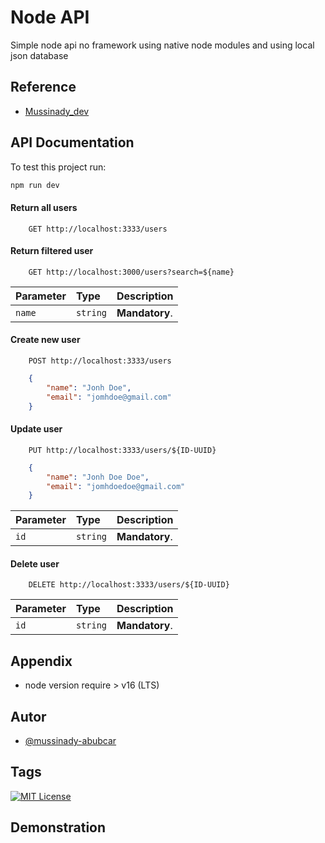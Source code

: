 # Node API
Simple node api no framework using native node modules and using local json database

## Reference

 - [Mussinady_dev](https://youtube.com/@abubacar_dev)

## API Documentation

To test this project run:

```bash
npm run dev
```
#### Return all users

```http
    GET http://localhost:3333/users
```

#### Return filtered user

```http
    GET http://localhost:3000/users?search=${name}
```
| Parameter   | Type       | Description                                   |
| :---------- | :--------- | :------------------------------------------ |
| `name`      | `string` | **Mandatory**. |

#### Create new user

```http
    POST http://localhost:3333/users
```
```json 
    {
        "name": "Jonh Doe",
        "email": "jomhdoe@gmail.com"
    }
```

#### Update user

```http
    PUT http://localhost:3333/users/${ID-UUID}
```
```json 
    {
        "name": "Jonh Doe Doe",
        "email": "jomhdoedoe@gmail.com"
    }
```

| Parameter   | Type       | Description                                   |
| :---------- | :--------- | :------------------------------------------ |
| `id`      | `string` | **Mandatory**. |

#### Delete user

```http
    DELETE http://localhost:3333/users/${ID-UUID}
```

| Parameter   | Type       | Description                                   |
| :---------- | :--------- | :------------------------------------------ |
| `id`      | `string` | **Mandatory**. |

## Appendix

- node version require > v16 (LTS)

## Autor

- [@mussinady-abubcar](https://www.github.com/mussinady-abubcar)

## Tags

[![MIT License](https://img.shields.io/badge/License-MIT-green.svg)](https://choosealicense.com/licenses/mit/)

## Demonstration